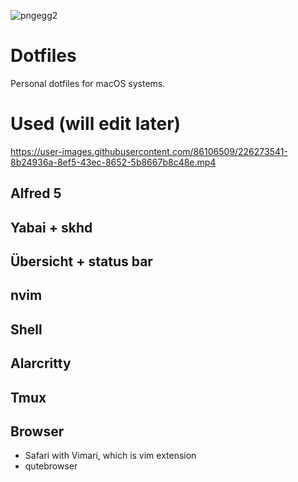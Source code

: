 ![pngegg2](https://user-images.githubusercontent.com/86106509/226273477-ae5e4471-40b8-4fff-8e0d-194eddd5de5b.png)

# Dotfiles
Personal dotfiles for macOS systems. 

# Used (will edit later)
https://user-images.githubusercontent.com/86106509/226273541-8b24936a-8ef5-43ec-8652-5b8667b8c48e.mp4
## Alfred 5
## Yabai + skhd
## Übersicht + status bar
## nvim
## Shell
## Alarcritty
## Tmux
## Browser
- Safari with Vimari, which is vim extension
- qutebrowser
